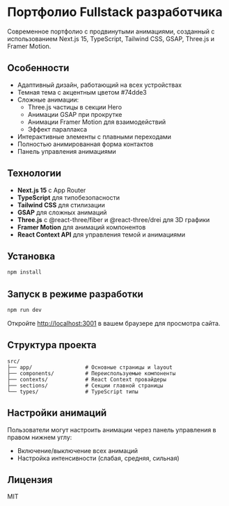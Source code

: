 # Портфолио Fullstack разработчика

Современное портфолио с продвинутыми анимациями, созданный с использованием Next.js 15, TypeScript, Tailwind CSS, GSAP, Three.js и Framer Motion.

## Особенности

- Адаптивный дизайн, работающий на всех устройствах
- Темная тема с акцентным цветом #74dde3
- Сложные анимации:
  - Three.js частицы в секции Hero
  - Анимации GSAP при прокрутке
  - Анимации Framer Motion для взаимодействий
  - Эффект параллакса
- Интерактивные элементы с плавными переходами
- Полностью анимированная форма контактов
- Панель управления анимациями

## Технологии

- **Next.js 15** с App Router
- **TypeScript** для типобезопасности
- **Tailwind CSS** для стилизации
- **GSAP** для сложных анимаций
- **Three.js** с @react-three/fiber и @react-three/drei для 3D графики
- **Framer Motion** для анимаций компонентов
- **React Context API** для управления темой и анимациями

## Установка

```bash
npm install
```

## Запуск в режиме разработки

```bash
npm run dev
```

Откройте [http://localhost:3001](http://localhost:3001) в вашем браузере для просмотра сайта.

## Структура проекта

```
src/
├── app/                 # Основные страницы и layout
├── components/          # Переиспользуемые компоненты
├── contexts/            # React Context провайдеры
├── sections/            # Секции главной страницы
└── types/               # TypeScript типы
```

## Настройки анимаций

Пользователи могут настроить анимации через панель управления в правом нижнем углу:
- Включение/выключение всех анимаций
- Настройка интенсивности (слабая, средняя, сильная)

## Лицензия

MIT